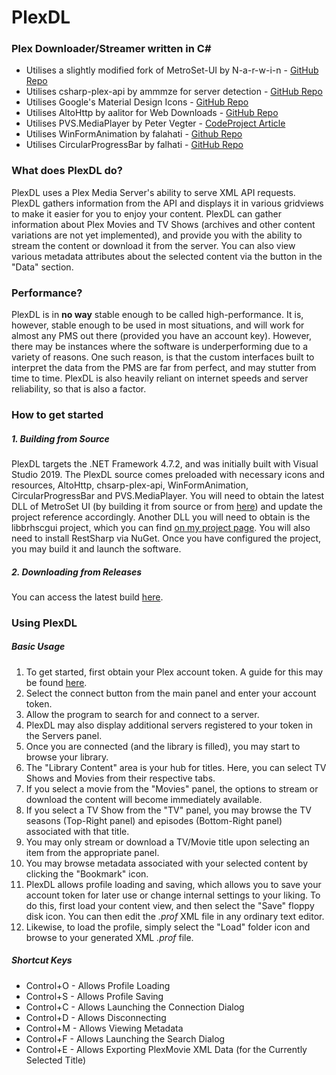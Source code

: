 # PlexDL
### Plex Downloader/Streamer written in C#

* Utilises a slightly modified fork of MetroSet-UI by N-a-r-w-i-n - [GitHub Repo](https://github.com/Brhsoftco/MetroSet-UI)
* Utilises csharp-plex-api by ammmze for server detection - [GitHub Repo](https://github.com/ammmze/csharp-plex-api)
* Utilises Google's Material Design Icons - [GitHub Repo](https://material.io/icons)
* Utilises AltoHttp by aalitor for Web Downloads - [GitHub Repo](https://github.com/aalitor/AltoHttp)
* Utilises PVS.MediaPlayer by Peter Vegter - [CodeProject Article](https://www.codeproject.com/Articles/109714/PVS-MediaPlayer-Audio-and-Video-Player-Library)
* Utilises WinFormAnimation by falahati - [Github Repo](https://github.com/falahati/WinFormAnimation/)
* Utilises CircularProgressBar by falhati - [GitHub Repo](https://github.com/falahati/CircularProgressBar/)

### What does PlexDL do?
PlexDL uses a Plex Media Server's ability to serve XML API requests. PlexDL gathers information from the API and displays it in various gridviews to make it easier for you to enjoy your content. PlexDL can gather information about Plex Movies and TV Shows (archives and other content variations are not yet implemented), and provide you with the ability to stream the content or download it from the server. You can also view various metadata attributes about the selected content via the button in the "Data" section.

### Performance?
PlexDL is in **no way** stable enough to be called high-performance. It is, however, stable enough to be used in most situations, and will work for almost any PMS out there (provided you have an account key). However, there may be instances where the software is underperforming due to a variety of reasons. One such reason, is that the custom interfaces built to interpret the data from the PMS are far from perfect, and may stutter from time to time. PlexDL is also heavily reliant on internet speeds and server reliability, so that is also a factor.

### How to get started
##### 1. Building from Source
PlexDL targets the .NET Framework 4.7.2, and was initially built with Visual Studio 2019. The PlexDL source comes preloaded with necessary icons and resources, AltoHttp, chsarp-plex-api, WinFormAnimation, CircularProgressBar and PVS.MediaPlayer. You will need to obtain the latest DLL of MetroSet UI (by building it from source or from [here](https://github.com/Brhsoftco/MetroSet-UI)) and update the project reference accordingly. Another DLL you will need to obtain is the libbrhscgui project, which you can find [on my project page](https://github.com/Brhsoftco/libbrhscgui). You will also need to install RestSharp via NuGet. Once you have configured the project, you may build it and launch the software.
##### 2. Downloading from Releases
You can access the latest build [here](https://github.com/Brhsoftco/PlexDL-MetroSet_UI/releases/latest).
### Using PlexDL
##### Basic Usage
1. To get started, first obtain your Plex account token. A guide for this may be found [here](https://support.plex.tv/articles/204059436-finding-an-authentication-token-x-plex-token/).
2. Select the connect button from the main panel and enter your account token.
3. Allow the program to search for and connect to a server.
4. PlexDL may also display additional servers registered to your token in the Servers panel.
5. Once you are connected (and the library is filled), you may start to browse your library.
6. The "Library Content" area is your hub for titles. Here, you can select TV Shows and Movies from their respective tabs.
7. If you select a movie from the "Movies" panel, the options to stream or download the content will become immediately available.
8. If you select a TV Show from the "TV" panel, you may browse the TV seasons (Top-Right panel) and episodes (Bottom-Right panel) associated with that title.
9. You may only stream or download a TV/Movie title upon selecting an item from the appropriate panel.
10. You may browse metadata associated with your selected content by clicking the "Bookmark" icon.
11. PlexDL allows profile loading and saving, which allows you to save your account token for later use or change internal settings to your liking. To do this, first load your content view, and then select the "Save" floppy disk icon. You can then edit the *.prof* XML file in any ordinary text editor.
12. Likewise, to load the profile, simply select the "Load" folder icon and browse to your generated XML *.prof* file.

##### Shortcut Keys
* Control+O - Allows Profile Loading
* Control+S - Allows Profile Saving
* Control+C - Allows Launching the Connection Dialog
* Control+D - Allows Disconnecting
* Control+M - Allows Viewing Metadata
* Control+F - Allows Launching the Search Dialog
* Control+E - Allows Exporting PlexMovie XML Data (for the Currently Selected Title)